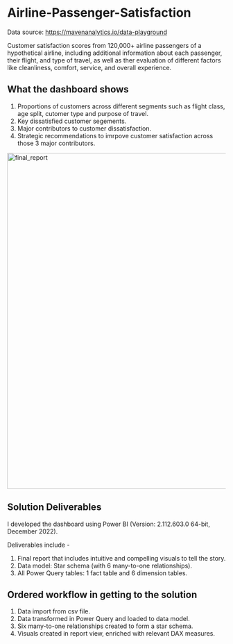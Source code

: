 # Airline-Passenger-Satisfaction

Data source: https://mavenanalytics.io/data-playground

Customer satisfaction scores from 120,000+ airline passengers of a hypothetical airline, including additional information about each passenger, their flight, and type of travel, as well as ther evaluation of different factors like cleanliness, comfort, service, and overall experience.

## What the dashboard shows

1. Proportions of customers across different segments such as flight class, age split, cutomer type and purpose of travel.
2. Key dissatisfied customer segements.
3. Major contributors to customer dissatisfaction.
4. Strategic recommendations to imrpove customer satisfaction across those 3 major contributors.
<img width="774" alt="final_report" src="https://github.com/johnuzoma/Uji-Airline-Passenger-Satisfaction/assets/18267074/c361e000-ccb0-4cdb-9c11-03513b647cf7">

## Solution Deliverables
I developed the dashboard using Power BI (Version: 2.112.603.0 64-bit, December 2022).

Deliverables include -

1. Final report that includes intuitive and compelling visuals to tell the story.
2. Data model: Star schema (with 6 many-to-one relationships).
3. All Power Query tables: 1 fact table and 6 dimension tables.

## Ordered workflow in getting to the solution

1. Data import from csv file.
2. Data transformed in Power Query and loaded to data model.
3. Six many-to-one relationships created to form a star schema.
4. Visuals created in report view, enriched with relevant DAX measures.

